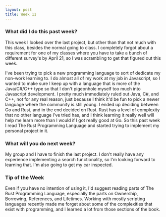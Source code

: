```yaml
---
layout: post
title: Week 11
---
```


### What did I do this past week?
This week I looked over the last project, but other than that not much with this class, besides the normal going to class. I completely forgot about a requirement for one of my classes where you have to take a bunch of different survey's by April 21, so I was scrambling to get that figured out this week.

I've been trying to pick a new programming language to sort of dedicate my non-work learning to. I do almost all of my work at my job in Javascript, so I wanted to make sure I keep up with a language that is more of the Java/C#/C++ type so that I don't pigeonhole myself too much into Javascript development. I pretty much immediately ruled out Java, C#, and C++, not for any real reason, just because I think it'd be fun to pick a newer language where the community is still young. I ended up deciding between Go and Rust, and in the end decided on Rust. Rust has a level of complexity that no other language I've tried has, and I think learning it really well will help me learn more than I would if I got really good at Go. So this past week I read The Rust Programming Language and started trying to implement my personal project in it.

### What will you do next week?
My group and I have to finish the last project. I don't really have any experience implementing a search functionality, so I'm looking forward to learning that. I'm also going to get my car inspected.

### Tip of the Week
Even if you have no intention of using it, I'd suggest reading parts of The Rust Programming Language, especially the parts on Ownership, Borrowing, References, and Lifetimes. Working with mostly scripting languages recently made me forget about some of the complexities that exist with programming, and I learned a lot from those sections of the book.
